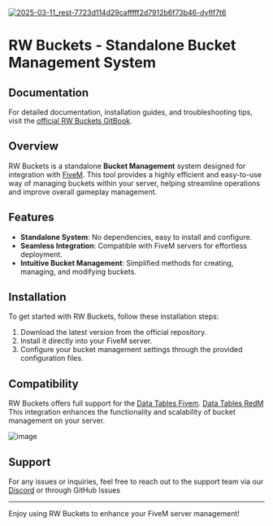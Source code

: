 
[![2025-03-11_rest-7723d114d29cafffff2d7912b6f73b46-dyflf7t6](https://github.com/user-attachments/assets/86d4e337-52f7-4759-8e0e-9a6d327a275e )](https://ko-fi.com/royalewind)

# RW Buckets - Standalone Bucket Management System


## Documentation

For detailed documentation, installation guides, and troubleshooting tips, visit the [official RW Buckets GitBook](https://docs.royalewind.com/rw_buckets).

## Overview

RW Buckets is a standalone **Bucket Management** system designed for integration with [FiveM](https://fivem.net/). This tool provides a highly efficient and easy-to-use way of managing buckets within your server, helping streamline operations and improve overall gameplay management.

## Features

- **Standalone System**: No dependencies, easy to install and configure.
- **Seamless Integration**: Compatible with FiveM servers for effortless deployment.
- **Intuitive Bucket Management**: Simplified methods for creating, managing, and modifying buckets.

## Installation

To get started with RW Buckets, follow these installation steps:

1. Download the latest version from the official repository.
2. Install it directly into your FiveM server.
3. Configure your bucket management settings through the provided configuration files.

## Compatibility

RW Buckets offers full support for the [Data Tables Fivem](https://store.royalewind.com/Product/6983657). [Data Tables RedM]([https://store.royalewind.com/Product/6983657](https://store.royalewind.com/Product/6954818)) This integration enhances the functionality and scalability of bucket management on your server.


![image](https://github.com/user-attachments/assets/0e51e444-6c64-4e69-85a2-a4bb7018b0b1)

## Support

For any issues or inquiries, feel free to reach out to the support team via our [Discord](https://discord.gg/T8b8q7ZN8b) or through GitHub Issues

---
Enjoy using RW Buckets to enhance your FiveM server management!
